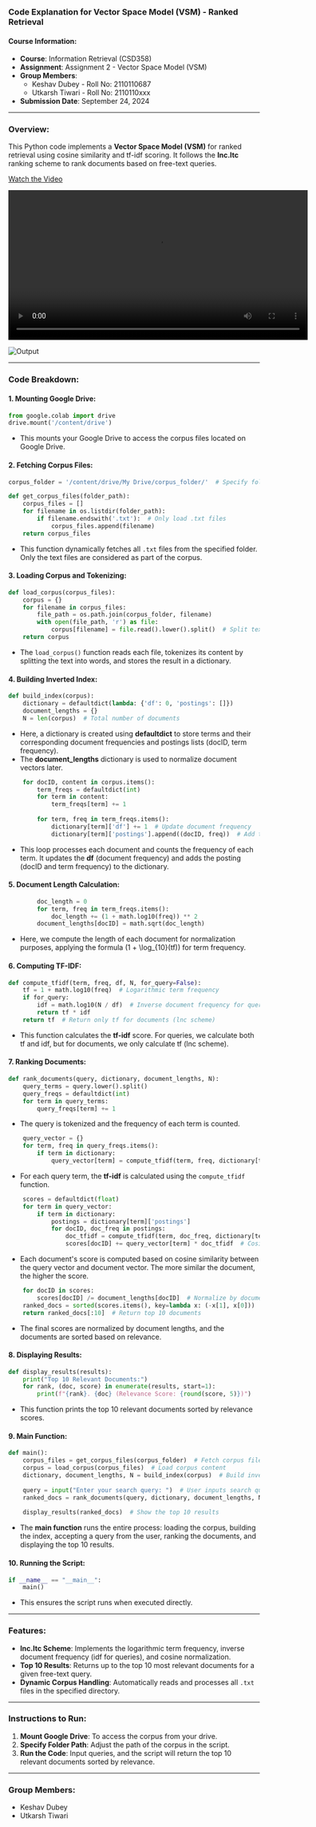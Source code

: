 ### Code Explanation for Vector Space Model (VSM) - Ranked Retrieval


#### **Course Information**:
- **Course**: Information Retrieval (CSD358)
- **Assignment**: Assignment 2 - Vector Space Model (VSM)
- **Group Members**:
  - Keshav Dubey - Roll No: 2110110687
  - Utkarsh Tiwari - Roll No: 2110110xxx
- **Submission Date**: September 24, 2024

---

### **Overview**:
This Python code implements a **Vector Space Model (VSM)** for ranked retrieval using cosine similarity and tf-idf scoring. It follows the **lnc.ltc** ranking scheme to rank documents based on free-text queries.

[Watch the Video](./Output%20Video.mp4)

<video width="600" controls>
  <source src="./Output%20Video.mp4" type="video/mp4">
  Your browser does not support the video tag.
</video>


![Output](./Output%20Photo.png)

---

### **Code Breakdown**:

#### 1. **Mounting Google Drive**:
```python
from google.colab import drive
drive.mount('/content/drive')
```
- This mounts your Google Drive to access the corpus files located on Google Drive.

#### 2. **Fetching Corpus Files**:
```python
corpus_folder = '/content/drive/My Drive/corpus_folder/'  # Specify folder path

def get_corpus_files(folder_path):
    corpus_files = []
    for filename in os.listdir(folder_path):
        if filename.endswith('.txt'):  # Only load .txt files
            corpus_files.append(filename)
    return corpus_files
```
- This function dynamically fetches all `.txt` files from the specified folder. Only the text files are considered as part of the corpus.

#### 3. **Loading Corpus and Tokenizing**:
```python
def load_corpus(corpus_files):
    corpus = {}
    for filename in corpus_files:
        file_path = os.path.join(corpus_folder, filename)
        with open(file_path, 'r') as file:
            corpus[filename] = file.read().lower().split()  # Split text into words (tokens)
    return corpus
```
- The `load_corpus()` function reads each file, tokenizes its content by splitting the text into words, and stores the result in a dictionary.

#### 4. **Building Inverted Index**:
```python
def build_index(corpus):
    dictionary = defaultdict(lambda: {'df': 0, 'postings': []})
    document_lengths = {}
    N = len(corpus)  # Total number of documents
```
- Here, a dictionary is created using **defaultdict** to store terms and their corresponding document frequencies and postings lists (docID, term frequency).
- The **document_lengths** dictionary is used to normalize document vectors later.

```python
    for docID, content in corpus.items():
        term_freqs = defaultdict(int)
        for term in content:
            term_freqs[term] += 1
        
        for term, freq in term_freqs.items():
            dictionary[term]['df'] += 1  # Update document frequency
            dictionary[term]['postings'].append((docID, freq))  # Add to postings list
```
- This loop processes each document and counts the frequency of each term. It updates the **df** (document frequency) and adds the posting (docID and term frequency) to the dictionary.

#### 5. **Document Length Calculation**:
```python
        doc_length = 0
        for term, freq in term_freqs.items():
            doc_length += (1 + math.log10(freq)) ** 2
        document_lengths[docID] = math.sqrt(doc_length)
```
- Here, we compute the length of each document for normalization purposes, applying the formula \(1 + \log_{10}(tf)\) for term frequency.

#### 6. **Computing TF-IDF**:
```python
def compute_tfidf(term, freq, df, N, for_query=False):
    tf = 1 + math.log10(freq)  # Logarithmic term frequency
    if for_query:
        idf = math.log10(N / df)  # Inverse document frequency for queries
        return tf * idf
    return tf  # Return only tf for documents (lnc scheme)
```
- This function calculates the **tf-idf** score. For queries, we calculate both tf and idf, but for documents, we only calculate tf (lnc scheme).

#### 7. **Ranking Documents**:
```python
def rank_documents(query, dictionary, document_lengths, N):
    query_terms = query.lower().split()
    query_freqs = defaultdict(int)
    for term in query_terms:
        query_freqs[term] += 1
```
- The query is tokenized and the frequency of each term is counted.

```python
    query_vector = {}
    for term, freq in query_freqs.items():
        if term in dictionary:
            query_vector[term] = compute_tfidf(term, freq, dictionary[term]['df'], N, for_query=True)
```
- For each query term, the **tf-idf** is calculated using the `compute_tfidf` function.

```python
    scores = defaultdict(float)
    for term in query_vector:
        if term in dictionary:
            postings = dictionary[term]['postings']
            for docID, doc_freq in postings:
                doc_tfidf = compute_tfidf(term, doc_freq, dictionary[term]['df'], N, for_query=False)
                scores[docID] += query_vector[term] * doc_tfidf  # Cosine similarity calculation
```
- Each document's score is computed based on cosine similarity between the query vector and document vector. The more similar the document, the higher the score.

```python
    for docID in scores:
        scores[docID] /= document_lengths[docID]  # Normalize by document length
    ranked_docs = sorted(scores.items(), key=lambda x: (-x[1], x[0]))  # Sort by relevance
    return ranked_docs[:10]  # Return top 10 documents
```
- The final scores are normalized by document lengths, and the documents are sorted based on relevance.

#### 8. **Displaying Results**:
```python
def display_results(results):
    print("Top 10 Relevant Documents:")
    for rank, (doc, score) in enumerate(results, start=1):
        print(f"{rank}. {doc} (Relevance Score: {round(score, 5)})")
```
- This function prints the top 10 relevant documents sorted by relevance scores.

#### 9. **Main Function**:
```python
def main():
    corpus_files = get_corpus_files(corpus_folder)  # Fetch corpus files
    corpus = load_corpus(corpus_files)  # Load corpus content
    dictionary, document_lengths, N = build_index(corpus)  # Build inverted index
    
    query = input("Enter your search query: ")  # User inputs search query
    ranked_docs = rank_documents(query, dictionary, document_lengths, N)  # Rank documents
    
    display_results(ranked_docs)  # Show the top 10 results
```
- The **main function** runs the entire process: loading the corpus, building the index, accepting a query from the user, ranking the documents, and displaying the top 10 results.

#### 10. **Running the Script**:
```python
if __name__ == "__main__":
    main()
```
- This ensures the script runs when executed directly.

---

### **Features**:
- **lnc.ltc Scheme**: Implements the logarithmic term frequency, inverse document frequency (idf for queries), and cosine normalization.
- **Top 10 Results**: Returns up to the top 10 most relevant documents for a given free-text query.
- **Dynamic Corpus Handling**: Automatically reads and processes all `.txt` files in the specified directory.

---

### **Instructions to Run**:
1. **Mount Google Drive**: To access the corpus from your drive.
2. **Specify Folder Path**: Adjust the path of the corpus in the script.
3. **Run the Code**: Input queries, and the script will return the top 10 relevant documents sorted by relevance.

---

### **Group Members**:  
- Keshav Dubey  
- Utkarsh Tiwari

